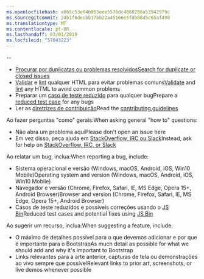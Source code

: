 ```yaml
---
ms.openlocfilehash: a065c53ef4b965eee5576dc4860208a53942979c
ms.sourcegitcommit: 24b1f6decbb17bb22a45166e5fdb0845c65af498
ms.translationtype: MT
ms.contentlocale: pt-BR
ms.lasthandoff: 03/01/2019
ms.locfileid: "57043223"
---
```

--

- [<span data-ttu-id="58ba7-101">Procurar por duplicatas ou problemas resolvidos</span><span class="sxs-lookup"><span data-stu-id="58ba7-101">Search for duplicate or closed issues</span></span>](https://github.com/twbs/bootstrap/issues?utf8=%E2%9C%93&q=is%3Aissue)
- <span data-ttu-id="58ba7-102">[Validar](http://validator.w3.org/nu/) e [lint](https://github.com/twbs/bootlint#in-the-browser) qualquer HTML para evitar problemas comuns</span><span class="sxs-lookup"><span data-stu-id="58ba7-102">[Validate](http://validator.w3.org/nu/) and [lint](https://github.com/twbs/bootlint#in-the-browser) any HTML to avoid common problems</span></span>
- <span data-ttu-id="58ba7-103">Preparar um [caso de teste reduzido](https://css-tricks.com/reduced-test-cases/) para qualquer bug</span><span class="sxs-lookup"><span data-stu-id="58ba7-103">Prepare a [reduced test case](https://css-tricks.com/reduced-test-cases/) for any bugs</span></span>
- <span data-ttu-id="58ba7-104">Ler as [diretrizes de contribuição](https://github.com/twbs/bootstrap/blob/master/CONTRIBUTING.md)</span><span class="sxs-lookup"><span data-stu-id="58ba7-104">Read the [contributing guidelines](https://github.com/twbs/bootstrap/blob/master/CONTRIBUTING.md)</span></span>

<span data-ttu-id="58ba7-105">Ao fazer perguntas "como" gerais:</span><span class="sxs-lookup"><span data-stu-id="58ba7-105">When asking general "how to" questions:</span></span>

- <span data-ttu-id="58ba7-106">Não abra um problema aqui</span><span class="sxs-lookup"><span data-stu-id="58ba7-106">Please don't open an issue here</span></span>
- <span data-ttu-id="58ba7-107">Em vez disso, peça ajuda em [StackOverflow, IRC ou Slack](https://github.com/twbs/bootstrap/blob/master/README.md#community)</span><span class="sxs-lookup"><span data-stu-id="58ba7-107">Instead, ask for help on [StackOverflow, IRC, or Slack](https://github.com/twbs/bootstrap/blob/master/README.md#community)</span></span>

<span data-ttu-id="58ba7-108">Ao relatar um bug, inclua:</span><span class="sxs-lookup"><span data-stu-id="58ba7-108">When reporting a bug, include:</span></span>

- <span data-ttu-id="58ba7-109">Sistema operacional e versão (Windows, macOS, Android, iOS, Win10 Mobile)</span><span class="sxs-lookup"><span data-stu-id="58ba7-109">Operating system and version (Windows, macOS, Android, iOS, Win10 Mobile)</span></span>
- <span data-ttu-id="58ba7-110">Navegador e versão (Chrome, Firefox, Safari, IE, MS Edge, Opera 15+, Android Browser)</span><span class="sxs-lookup"><span data-stu-id="58ba7-110">Browser and version (Chrome, Firefox, Safari, IE, MS Edge, Opera 15+, Android Browser)</span></span>
- <span data-ttu-id="58ba7-111">Casos de teste reduzidos e possíveis correções usando o [JS Bin](https://jsbin.com)</span><span class="sxs-lookup"><span data-stu-id="58ba7-111">Reduced test cases and potential fixes using [JS Bin](https://jsbin.com)</span></span>

<span data-ttu-id="58ba7-112">Ao sugerir um recurso, inclua:</span><span class="sxs-lookup"><span data-stu-id="58ba7-112">When suggesting a feature, include:</span></span>

- <span data-ttu-id="58ba7-113">O máximo de detalhes possível para o que devemos adicionar e por que é importante para o Bootstrap</span><span class="sxs-lookup"><span data-stu-id="58ba7-113">As much detail as possible for what we should add and why it's important to Bootstrap</span></span>
- <span data-ttu-id="58ba7-114">Links relevantes para a arte anterior, capturas de tela ou demonstrações ao vivo sempre que possível</span><span class="sxs-lookup"><span data-stu-id="58ba7-114">Relevant links to prior art, screenshots, or live demos whenever possible</span></span>
